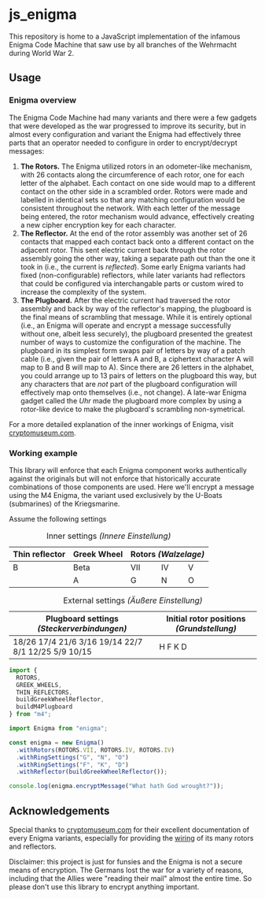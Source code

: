 # js_enigma

This repository is home to a JavaScript implementation of the infamous Enigma Code Machine that saw use by all branches of the Wehrmacht during World War 2.

## Usage

### Enigma overview

The Enigma Code Machine had many variants and there were a few gadgets that were developed as the war progressed to improve its security, but in almost every configuration and variant the Enigma had effectively three parts that an operator needed to configure in order to encrypt/decrypt messages:

1. **The Rotors.** The Enigma utilized rotors in an odometer-like mechanism, with 26 contacts along the circumference of each rotor, one for each letter of the alphabet. Each contact on one side would map to a different contact on the other side in a scrambled order. Rotors were made and labelled in identical sets so that any matching configuration would be consistent throughout the network. With each letter of the message being entered, the rotor mechanism would advance, effectively creating a new cipher encryption key for each character.
2. **The Reflector.** At the end of the rotor assembly was another set of 26 contacts that mapped each contact back onto a different contact on the adjacent rotor. This sent electric current back through the rotor assembly going the other way, taking a separate path out than the one it took in (i.e., the current is _reflected_). Some early Enigma variants had fixed (non-configurable) reflectors, while later variants had reflectors that could be configured via interchangable parts or custom wired to increase the complexity of the system.
3. **The Plugboard.** After the electric current had traversed the rotor assembly and back by way of the reflector's mapping, the plugboard is the final means of scrambling that message. While it is entirely optional (i.e., an Enigma will operate and encrypt a message successfully without one, albeit less securely), the plugboard presented the greatest number of ways to customize the configuration of the machine. The plugboard in its simplest form swaps pair of letters by way of a patch cable (i.e., given the pair of letters A and B, a ciphertext character A will map to B and B will map to A). Since there are 26 letters in the alphabet, you could arrange up to 13 pairs of letters on the plugboard this way, but any characters that are _not_ part of the plugboard configuration will effectively map onto themselves (i.e., not change). A late-war Enigma gadget called the _Uhr_ made the plugboard more complex by using a rotor-like device to make the plugboard's scrambling non-symetrical.

For a more detailed explanation of the inner workings of Enigma, visit [cryptomuseum.com](https://www.cryptomuseum.com/crypto/enigma/working.htm).

### Working example

This library will enforce that each Enigma component works authentically against the originals but will not enforce that historically accurate combinations of those components are used. Here we'll encrypt a message using the M4 Enigma, the variant used exclusively by the U-Boats (submarines) of the Kriegsmarine.

Assume the following settings

<html>
  <table>
    <caption>Inner settings <em>(Innere Einstellung)</em></caption>
    <thead>
      <tr>
        <th>Thin reflector</th>
        <th>Greek Wheel</th>
        <th colspan="3">Rotors <em>(Walzelage)</em></th>
      </tr>
    </thead>
    <tbody>
      <tr>
        <td>B</td>
        <td>Beta</td>
        <td>VII</td>
        <td>IV</td>
        <td>V</td>
      </tr>
      <tr>
        <td/>
        <td>A</td>
        <td>G</td>
        <td>N</td>
        <td>O</td>
      </tr>
    </tbody>
  </table>
</html>

<html>
  <table>
    <caption>External settings <em>(Äußere Einstellung)</em></caption>
    <thead>
      <tr>
        <th>Plugboard settings <em>(Steckerverbindungen)</em></th>
        <th>Initial rotor positions <em>(Grundstellung)</em></th>
      </tr>
    </thead>
    <tbody>
      <tr>
        <td>18/26  17/4  21/6  3/16  19/14  22/7  8/1  12/25  5/9  10/15</td>
        <td>H F K D</td>
      </tr>
    </tbody>
  </table>
</html>

```javascript
import {
  ROTORS,
  GREEK_WHEELS,
  THIN_REFLECTORS,
  buildGreekWheelReflector,
  buildM4Plugboard
} from "m4";

import Enigma from "enigma";

const enigma = new Enigma()
  .withRotors(ROTORS.VII, ROTORS.IV, ROTORS.IV)
  .withRingSettings("G", "N", "O")
  .withRingSettings("F", "K", "D")
  .withReflector(buildGreekWheelReflector());

console.log(enigma.encryptMessage("What hath God wrought?"));
```

## Acknowledgements

Special thanks to [cryptomuseum.com](http://cryptomuseum.com/index.htm) for their excellent documentation of every Enigma variants, especially for providing the [wiring](https://www.cryptomuseum.com/crypto/enigma/wiring.htm) of its many rotors and reflectors.

Disclaimer: this project is just for funsies and the Enigma is not a secure means of encryption. The Germans lost the war for a variety of reasons, including that the Allies were "reading their mail" almost the entire time. So please don't use this library to encrypt anything important.
